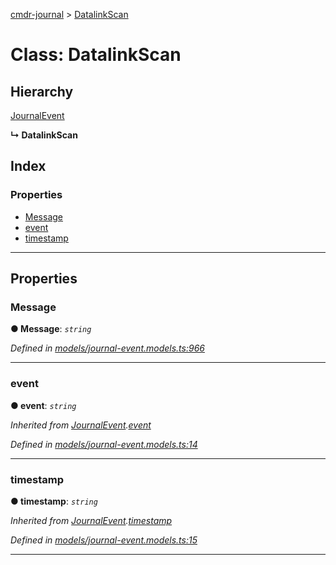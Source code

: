 [cmdr-journal](../README.md) > [DatalinkScan](../classes/datalinkscan.md)



# Class: DatalinkScan

## Hierarchy


 [JournalEvent](journalevent.md)

**↳ DatalinkScan**







## Index

### Properties

* [Message](datalinkscan.md#message)
* [event](datalinkscan.md#event)
* [timestamp](datalinkscan.md#timestamp)



---
## Properties
<a id="message"></a>

###  Message

**●  Message**:  *`string`* 

*Defined in [models/journal-event.models.ts:966](https://github.com/chrisbruford/cmdr-journal/blob/0588b1f/src/models/journal-event.models.ts#L966)*





___

<a id="event"></a>

###  event

**●  event**:  *`string`* 

*Inherited from [JournalEvent](journalevent.md).[event](journalevent.md#event)*

*Defined in [models/journal-event.models.ts:14](https://github.com/chrisbruford/cmdr-journal/blob/0588b1f/src/models/journal-event.models.ts#L14)*





___

<a id="timestamp"></a>

###  timestamp

**●  timestamp**:  *`string`* 

*Inherited from [JournalEvent](journalevent.md).[timestamp](journalevent.md#timestamp)*

*Defined in [models/journal-event.models.ts:15](https://github.com/chrisbruford/cmdr-journal/blob/0588b1f/src/models/journal-event.models.ts#L15)*





___


